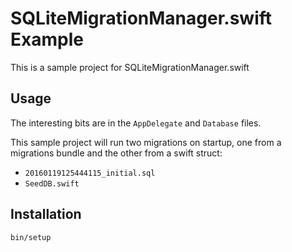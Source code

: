 # SQLiteMigrationManager.swift Example

This is a sample project for SQLiteMigrationManager.swift

## Usage

The interesting bits are in the `AppDelegate` and `Database` files.

This sample project will run two migrations on startup, one from a migrations bundle and the other from a swift struct:
  * `20160119125444115_initial.sql`
  * `SeedDB.swift`

## Installation

    bin/setup
